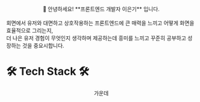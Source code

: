 <center>👋  안녕하세요! **프론트엔드 개발자 이은기** 입니다.<br></center>
<br>
회면에서 유저와 대면하고 상호작용하는 프론트엔드에 큰 매력을 느끼고 어떻게 화면을 효율적으로 그리는지, <br>
더 나은 유저 경험이 무엇인지 생각하며 제공하는데 흥미를 느끼고 꾸준히 공부하고 성장하는 것을 중요시합니다. <br>

# 🛠 Tech Stack 🛠

<center>가운데</center>  
